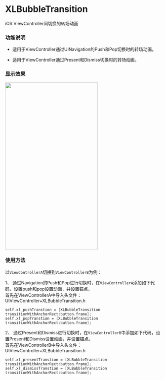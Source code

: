 # XLBubbleTransition

iOS ViewController间切换的转场动画

### 功能说明

* 适用于ViewController通过UINavigation的Push和Pop切换时的转场动画。

* 适用于ViewController通过Present和Dismiss切换时的转场动画。

### 显示效果

<img src="https://github.com/mengxianliang/XLBubbleTransition/blob/master/GIF/1.gif" width=300 height=538 />

### 使用方法

  以`ViewControllerA`切换到`ViewControllerB`为例：

1、 通过Navigation的Push和Pop进行切换时，在`ViewControllerA`添加如下代码，设置push和pop设置动画，并设置锚点。
<br>
  首先在ViewControllerA中导入头文件：UIViewController+XLBubbleTransition.h

```objc
self.xl_pushTranstion = [XLBubbleTransition transitionWithAnchorRect:button.frame];
self.xl_popTranstion = [XLBubbleTransition transitionWithAnchorRect:button.frame];
```

2、 通过Present和Dismiss进行切换时，在`ViewControllerB`中添加如下代码，设置Present和Dismiss设置动画，并设置锚点。
<br>
  首先在ViewControllerB中导入头文件：UIViewController+XLBubbleTransition.h

```objc
self.xl_presentTranstion = [XLBubbleTransition transitionWithAnchorRect:button.frame];
self.xl_dismissTranstion = [XLBubbleTransition transitionWithAnchorRect:button.frame];
```

